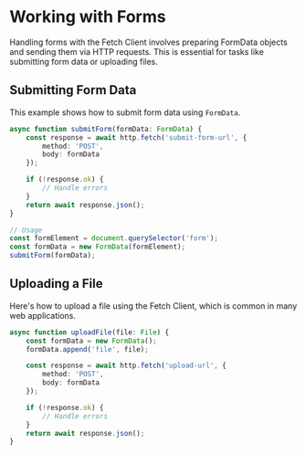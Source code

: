 # Working with Forms

Handling forms with the Fetch Client involves preparing FormData objects and sending them via HTTP requests. This is essential for tasks like submitting form data or uploading files.

## Submitting Form Data

This example shows how to submit form data using `FormData`.

```typescript
async function submitForm(formData: FormData) {
    const response = await http.fetch('submit-form-url', {
        method: 'POST',
        body: formData
    });

    if (!response.ok) {
        // Handle errors
    }
    return await response.json();
}

// Usage
const formElement = document.querySelector('form');
const formData = new FormData(formElement);
submitForm(formData);
```

## Uploading a File

Here's how to upload a file using the Fetch Client, which is common in many web applications.

```typescript
async function uploadFile(file: File) {
    const formData = new FormData();
    formData.append('file', file);

    const response = await http.fetch('upload-url', {
        method: 'POST',
        body: formData
    });

    if (!response.ok) {
        // Handle errors
    }
    return await response.json();
}
```
